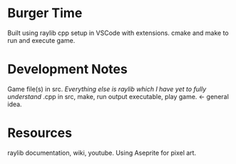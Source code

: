 # Burger Time 
Built using raylib cpp setup in VSCode with extensions. 
cmake and make to run and execute game. 

# Development Notes
Game file(s) in src. 
    _Everything else is raylib which I have yet to fully understand_ 
.cpp in src, make, run output executable, play game. <- general idea. 

# Resources
raylib documentation, wiki, youtube. 
Using Aseprite for pixel art. 
